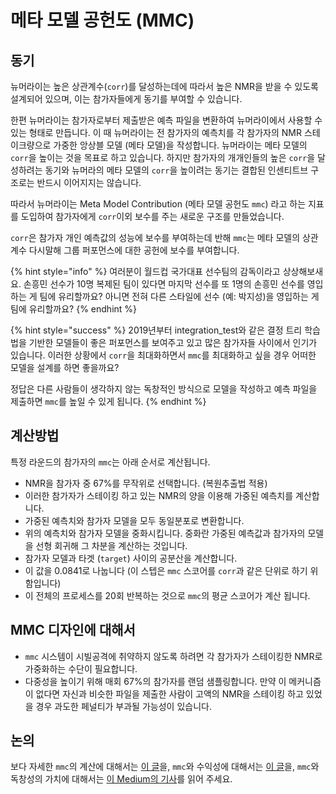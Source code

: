# 메타 모델 공헌도 (MMC)

## **동기**

뉴머라이는 높은 상관계수(`corr`)를 달성하는데에 따라서 높은 NMR을 받을 수 있도록 설계되어 있으며, 이는 참가자들에게 동기를 부여할 수 있습니다.

한편 뉴머라이는 참가자로부터 제출받은 예측 파일을 변환하여 뉴머라이에서 사용할 수 있는 형태로 만듭니다. 이 때 뉴머라이는 전 참가자의 예측치를 각 참가자의 NMR 스테이크량으로 가중한 앙상블 모델 (메타 모델)을 작성합니다. 뉴머라이는 메타 모델의 `corr`을 높이는 것을 목표로 하고 있습니다. 하지만 참가자의 개개인들의 높은 `corr`을 달성하려는 동기와 뉴머라의 메타 모델의 `corr`을 높이려는 동기는 결합된 인센티트브 구조로는 반드시 이어지지는 않습니다.

따라서 뉴머라이는 Meta Model Contribution (메타 모델 공헌도 `mmc`) 라고 하는 지표를 도입하여 참가자에게 `corr`이외 보수를 주는 새로운 구조를 만들었습니다.

`corr`은 참가자 개인 예측값의 성능에 보수를 부여하는데 반해 `mmc`는 메타 모델의 상관계수 다시말해 그룹 퍼포먼스에 대한 공헌에 보수를 부여합니다.

{% hint style="info" %}
여러분이 월드컵 국가대표 선수팀의 감독이라고 상상해보새요. 손흥민 선수가 10명 복제된 팀이 있다면 마지막 선수를 또 1명의 손흥민 선수를 영입하는 게 팀에 유리할까요? 아니면 전혀 다른 스타일에 선수 (예: 박지성)을 영입하는 게 팀에 유리할까요?
{% endhint %}

{% hint style="success" %}
2019년부터 integration\_test와 같은 결정 트리 학습법을 기반한 모델들이 좋은 퍼포먼스를 보여주고 있고 많은 참가자들 사이에서 인기가 있습니다. 이러한 상황에서 `corr`을 최대화하면서 `mmc`를 최대화하고 싶을 경우 어떠한 모델을 설계를 하면 좋을까요?

정답은 다른 사람들이 생각하지 않는 독창적인 방식으로 모델을 작성하고 예측 파일을 제출하면 `mmc`를 높일 수 있게 됩니다.
{% endhint %}

## 계산방법 <a href="#calculation" id="calculation"></a>

특정 라운드의 참가자의 `mmc`는 아래 순서로 계산됩니다.

* NMR을 참가자 중 67%를 무작위로 선택합니다. (복원추출법 적용)
* 이러한 참가자가 스테이킹 하고 있는 NMR의 양을 이용해 가중된 예측치를 계산합니다.
* 가중된 예측치와 참가자 모델을 모두 동일분포로 변환합니다.
* 위의 예측치와 참가자 모델을 중화시킵니다. 중화란 가중된 예측값과 참가자의 모델을 선형 회귀해 그 차분을 계산하는 것입니다.
* 참가자 모델과 타겟 (`target`) 사이의 공분산을 계산합니다.
* 이 값을 0.0841로 나눕니다 (이 스텝은 `mmc` 스코어를 `corr`과 같은 단위로 하기 위함입니다)
* 이 전체의 프로세스를 20회 반복하는 것으로 `mmc`의 평균 스코어가 계산 됩니다.

## MMC 디자인에 대해서

* `mmc` 시스템이 시빌공격에 취약하지 않도록 하려면 각 참가자가 스테이킹한 NMR로 가중화하는 수단이 필요합니다.
* 다중성을 높이기 위해 매회 67%의 참가자를 랜덤 샘플링합니다. 만약 이 메커니즘이 없다면 자신과 비슷한 파일을 제출한 사람이 고액의 NMR을 스테이킹 하고 있었을 경우 과도한 페널티가 부과될 가능성이 있습니다.

## 논의 <a href="#discussion" id="discussion"></a>

보다 자세한 `mmc`의 계산에 대해서는 [이 글](https://forum.numer.ai/t/mmc2-announcement/93)을, `mmc`와 수익성에 대해서는 [이 글](https://forum.numer.ai/t/mmc-staking-change-corr-mmc/698)을, `mmc`와 독창성의 가치에 대해서는 [이 Medium의 기사](https://medium.com/numerai/a-new-data-science-competition-where-being-different-pays-251c2aecc40a)를 읽어 주세요.
